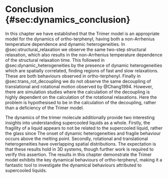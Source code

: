 # Conclusion {#sec:dynamics_conclusion}

In this chapter we have established that the Trimer model
is an appropriate model for the dynamics of ortho-terphenyl,
having both a non-Arrhenius temperature dependence and
dynamic heterogeneities.
In @sec:structural_relaxation we observe
the same two-step structural relaxation,
which also results in the non-Arrhenius temperature dependence
of the structural relaxation time.
This followed in @sec:dynamic_heterogeneities
by the presence of dynamic heterogeneities
which are spatially correlated,
finding regions of fast and slow relaxations.
These are both behaviours observed in ortho-terphenyl.
Finally in @sec:trans_rot_decoupling we do not observe
the same decoupling of translational and rotational motion
observed by @Chang1994.
However, there are simulation studies where the calculation
of the decoupling is highly dependent
on the calculation of the rotational relaxations.
Here the problem is hypothesised to be in
the calculation of the decoupling,
rather than a deficiency of the Trimer model.

The dynamics of the trimer molecule additionally
provide two interesting insights into understanding
supercooled liquids as a whole.
Firstly, the fragility of a liquid
appears to not be related to the supercooled liquid, rather the glass
since The onset of dynamic heterogeneities and fragile behaviour
occurs above the melting point.
Secondly, rotational and translational heterogeneities
have overlapping spatial distributions.
The expectation is that these results hold in 3D systems,
though further work is required to verify this assertion.
The results in this chapter demonstrate the Trimer model
exhibits the key dynamical behaviours of ortho-terphenyl,
making it a fantastic tool
to investigate the dynamical behaviours
attributed to supercooled liquids.
